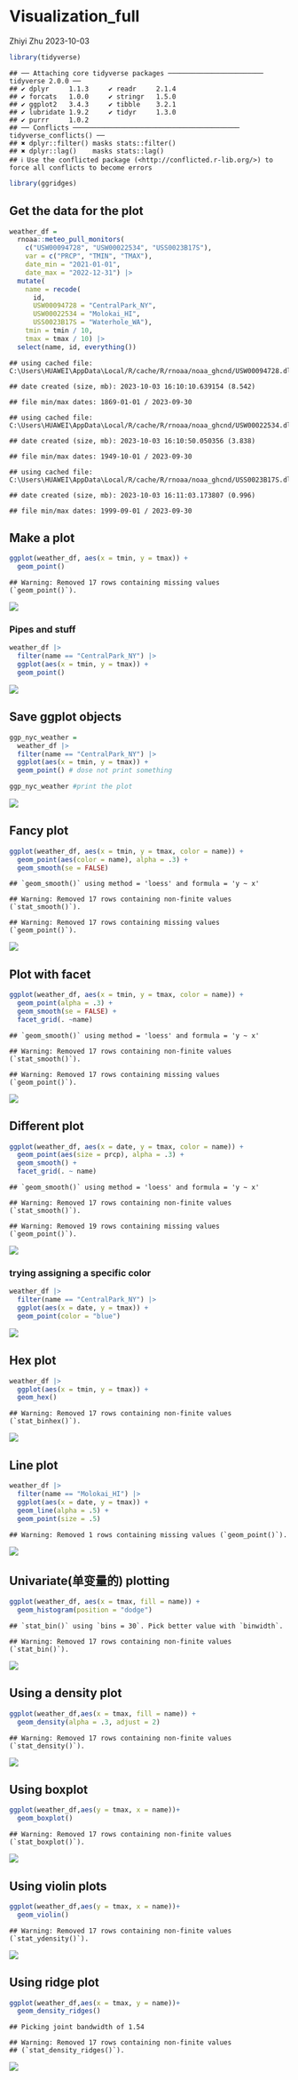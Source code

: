 Visualization_full
================
Zhiyi Zhu
2023-10-03

``` r
library(tidyverse)
```

    ## ── Attaching core tidyverse packages ──────────────────────── tidyverse 2.0.0 ──
    ## ✔ dplyr     1.1.3     ✔ readr     2.1.4
    ## ✔ forcats   1.0.0     ✔ stringr   1.5.0
    ## ✔ ggplot2   3.4.3     ✔ tibble    3.2.1
    ## ✔ lubridate 1.9.2     ✔ tidyr     1.3.0
    ## ✔ purrr     1.0.2     
    ## ── Conflicts ────────────────────────────────────────── tidyverse_conflicts() ──
    ## ✖ dplyr::filter() masks stats::filter()
    ## ✖ dplyr::lag()    masks stats::lag()
    ## ℹ Use the conflicted package (<http://conflicted.r-lib.org/>) to force all conflicts to become errors

``` r
library(ggridges)
```

## Get the data for the plot

``` r
weather_df = 
  rnoaa::meteo_pull_monitors(
    c("USW00094728", "USW00022534", "USS0023B17S"),
    var = c("PRCP", "TMIN", "TMAX"), 
    date_min = "2021-01-01",
    date_max = "2022-12-31") |>
  mutate(
    name = recode(
      id, 
      USW00094728 = "CentralPark_NY", 
      USW00022534 = "Molokai_HI",
      USS0023B17S = "Waterhole_WA"),
    tmin = tmin / 10,
    tmax = tmax / 10) |>
  select(name, id, everything())
```

    ## using cached file: C:\Users\HUAWEI\AppData\Local/R/cache/R/rnoaa/noaa_ghcnd/USW00094728.dly

    ## date created (size, mb): 2023-10-03 16:10:10.639154 (8.542)

    ## file min/max dates: 1869-01-01 / 2023-09-30

    ## using cached file: C:\Users\HUAWEI\AppData\Local/R/cache/R/rnoaa/noaa_ghcnd/USW00022534.dly

    ## date created (size, mb): 2023-10-03 16:10:50.050356 (3.838)

    ## file min/max dates: 1949-10-01 / 2023-09-30

    ## using cached file: C:\Users\HUAWEI\AppData\Local/R/cache/R/rnoaa/noaa_ghcnd/USS0023B17S.dly

    ## date created (size, mb): 2023-10-03 16:11:03.173807 (0.996)

    ## file min/max dates: 1999-09-01 / 2023-09-30

## Make a plot

``` r
ggplot(weather_df, aes(x = tmin, y = tmax)) +
  geom_point()
```

    ## Warning: Removed 17 rows containing missing values (`geom_point()`).

![](Visualization_full_files/figure-gfm/unnamed-chunk-3-1.png)<!-- -->

### Pipes and stuff

``` r
weather_df |>
  filter(name == "CentralPark_NY") |>
  ggplot(aes(x = tmin, y = tmax)) +
  geom_point()
```

![](Visualization_full_files/figure-gfm/unnamed-chunk-4-1.png)<!-- -->

## Save ggplot objects

``` r
ggp_nyc_weather = 
  weather_df |>
  filter(name == "CentralPark_NY") |>
  ggplot(aes(x = tmin, y = tmax)) +
  geom_point() # dose not print something

ggp_nyc_weather #print the plot
```

![](Visualization_full_files/figure-gfm/unnamed-chunk-5-1.png)<!-- -->

## Fancy plot

``` r
ggplot(weather_df, aes(x = tmin, y = tmax, color = name)) +
  geom_point(aes(color = name), alpha = .3) +
  geom_smooth(se = FALSE)
```

    ## `geom_smooth()` using method = 'loess' and formula = 'y ~ x'

    ## Warning: Removed 17 rows containing non-finite values (`stat_smooth()`).

    ## Warning: Removed 17 rows containing missing values (`geom_point()`).

![](Visualization_full_files/figure-gfm/unnamed-chunk-6-1.png)<!-- -->

## Plot with facet

``` r
ggplot(weather_df, aes(x = tmin, y = tmax, color = name)) +
  geom_point(alpha = .3) +
  geom_smooth(se = FALSE) +
  facet_grid(. ~name)
```

    ## `geom_smooth()` using method = 'loess' and formula = 'y ~ x'

    ## Warning: Removed 17 rows containing non-finite values (`stat_smooth()`).

    ## Warning: Removed 17 rows containing missing values (`geom_point()`).

![](Visualization_full_files/figure-gfm/unnamed-chunk-7-1.png)<!-- -->

## Different plot

``` r
ggplot(weather_df, aes(x = date, y = tmax, color = name)) +
  geom_point(aes(size = prcp), alpha = .3) +
  geom_smooth() +
  facet_grid(. ~ name)
```

    ## `geom_smooth()` using method = 'loess' and formula = 'y ~ x'

    ## Warning: Removed 17 rows containing non-finite values (`stat_smooth()`).

    ## Warning: Removed 19 rows containing missing values (`geom_point()`).

![](Visualization_full_files/figure-gfm/unnamed-chunk-8-1.png)<!-- -->

### trying assigning a specific color

``` r
weather_df |>
  filter(name == "CentralPark_NY") |>
  ggplot(aes(x = date, y = tmax)) +
  geom_point(color = "blue")
```

![](Visualization_full_files/figure-gfm/unnamed-chunk-9-1.png)<!-- -->

## Hex plot

``` r
weather_df |>
  ggplot(aes(x = tmin, y = tmax)) +
  geom_hex()
```

    ## Warning: Removed 17 rows containing non-finite values (`stat_binhex()`).

![](Visualization_full_files/figure-gfm/unnamed-chunk-10-1.png)<!-- -->

## Line plot

``` r
weather_df |>
  filter(name == "Molokai_HI") |>
  ggplot(aes(x = date, y = tmax)) +
  geom_line(alpha = .5) +
  geom_point(size = .5)
```

    ## Warning: Removed 1 rows containing missing values (`geom_point()`).

![](Visualization_full_files/figure-gfm/unnamed-chunk-11-1.png)<!-- -->

## Univariate(单变量的) plotting

``` r
ggplot(weather_df, aes(x = tmax, fill = name)) +
  geom_histogram(position = "dodge")
```

    ## `stat_bin()` using `bins = 30`. Pick better value with `binwidth`.

    ## Warning: Removed 17 rows containing non-finite values (`stat_bin()`).

![](Visualization_full_files/figure-gfm/unnamed-chunk-12-1.png)<!-- -->

## Using a density plot

``` r
ggplot(weather_df,aes(x = tmax, fill = name)) +
  geom_density(alpha = .3, adjust = 2)
```

    ## Warning: Removed 17 rows containing non-finite values (`stat_density()`).

![](Visualization_full_files/figure-gfm/unnamed-chunk-13-1.png)<!-- -->

## Using boxplot

``` r
ggplot(weather_df,aes(y = tmax, x = name))+
  geom_boxplot()
```

    ## Warning: Removed 17 rows containing non-finite values (`stat_boxplot()`).

![](Visualization_full_files/figure-gfm/unnamed-chunk-14-1.png)<!-- -->

## Using violin plots

``` r
ggplot(weather_df,aes(y = tmax, x = name))+
  geom_violin()
```

    ## Warning: Removed 17 rows containing non-finite values (`stat_ydensity()`).

![](Visualization_full_files/figure-gfm/unnamed-chunk-15-1.png)<!-- -->

## Using ridge plot

``` r
ggplot(weather_df,aes(x = tmax, y = name))+
  geom_density_ridges()
```

    ## Picking joint bandwidth of 1.54

    ## Warning: Removed 17 rows containing non-finite values
    ## (`stat_density_ridges()`).

![](Visualization_full_files/figure-gfm/unnamed-chunk-16-1.png)<!-- -->
